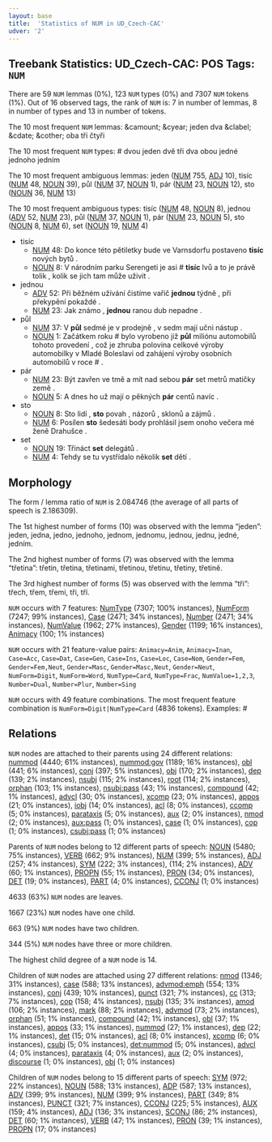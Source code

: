 ```yaml
---
layout: base
title:  'Statistics of NUM in UD_Czech-CAC'
udver: '2'
---
```


## Treebank Statistics: UD_Czech-CAC: POS Tags: `NUM`

There are 59 `NUM` lemmas (0%), 123 `NUM` types (0%) and 7307 `NUM` tokens (1%).
Out of 16 observed tags, the rank of `NUM` is: 7 in number of lemmas, 8 in number of types and 13 in number of tokens.

The 10 most frequent `NUM` lemmas: &camount; &cyear; jeden dva &clabel; &cdate; &cother; oba tři čtyři

The 10 most frequent `NUM` types:  # dvou jeden dvě tři dva obou jedné jednoho jedním

The 10 most frequent ambiguous lemmas: jeden ([NUM]() 755, [ADJ]() 10), tisíc ([NUM]() 48, [NOUN]() 39), půl ([NUM]() 37, [NOUN]() 1), pár ([NUM]() 23, [NOUN]() 12), sto ([NOUN]() 36, [NUM]() 13)

The 10 most frequent ambiguous types:  tisíc ([NUM]() 48, [NOUN]() 8), jednou ([ADV]() 52, [NUM]() 23), půl ([NUM]() 37, [NOUN]() 1), pár ([NUM]() 23, [NOUN]() 5), sto ([NOUN]() 8, [NUM]() 6), set ([NOUN]() 19, [NUM]() 4)


* tisíc
  * [NUM]() 48: Do konce této pětiletky bude ve Varnsdorfu postaveno <b>tisíc</b> nových bytů .
  * [NOUN]() 8: V národním parku Serengeti je asi # <b>tisíc</b> lvů a to je právě tolik , kolik se jich tam může uživit .
* jednou
  * [ADV]() 52: Při běžném užívání čistíme vařič <b>jednou</b> týdně , při překypění pokaždé .
  * [NUM]() 23: Jak známo , <b>jednou</b> ranou dub nepadne .
* půl
  * [NUM]() 37: V <b>půl</b> sedmé je v prodejně , v sedm mají učni nástup .
  * [NOUN]() 1: Začátkem roku # bylo vyrobeno již <b>půl</b> miliónu automobilů tohoto provedení , což je zhruba polovina celkové výroby automobilky v Mladé Boleslavi od zahájení výroby osobních automobilů v roce # .
* pár
  * [NUM]() 23: Být zavřen ve tmě a mít nad sebou <b>pár</b> set metrů matičky země .
  * [NOUN]() 5: A dnes ho už mají o pěkných <b>pár</b> centů navíc .
* sto
  * [NOUN]() 8: Sto lidí , <b>sto</b> povah , názorů , sklonů a zájmů .
  * [NUM]() 6: Posílen <b>sto</b> šedesáti body prohlásil jsem onoho večera mé ženě Drahušce .
* set
  * [NOUN]() 19: Třináct <b>set</b> delegátů .
  * [NUM]() 4: Tehdy se tu vystřídalo několik <b>set</b> dětí .

## Morphology

The form / lemma ratio of `NUM` is 2.084746 (the average of all parts of speech is 2.186309).

The 1st highest number of forms (10) was observed with the lemma “jeden”: jeden, jedna, jedno, jednoho, jednom, jednomu, jednou, jednu, jedné, jedním.

The 2nd highest number of forms (7) was observed with the lemma “třetina”: třetin, třetina, třetinami, třetinou, třetinu, třetiny, třetině.

The 3rd highest number of forms (5) was observed with the lemma “tři”: třech, třem, třemi, tři, tří.

`NUM` occurs with 7 features: [NumType](cs_cac-feat-NumType.html) (7307; 100% instances), [NumForm](cs_cac-feat-NumForm.html) (7247; 99% instances), [Case](cs_cac-feat-Case.html) (2471; 34% instances), [Number](cs_cac-feat-Number.html) (2471; 34% instances), [NumValue](cs_cac-feat-NumValue.html) (1962; 27% instances), [Gender](cs_cac-feat-Gender.html) (1199; 16% instances), [Animacy](cs_cac-feat-Animacy.html) (100; 1% instances)

`NUM` occurs with 21 feature-value pairs: `Animacy=Anim`, `Animacy=Inan`, `Case=Acc`, `Case=Dat`, `Case=Gen`, `Case=Ins`, `Case=Loc`, `Case=Nom`, `Gender=Fem`, `Gender=Fem,Neut`, `Gender=Masc`, `Gender=Masc,Neut`, `Gender=Neut`, `NumForm=Digit`, `NumForm=Word`, `NumType=Card`, `NumType=Frac`, `NumValue=1,2,3`, `Number=Dual`, `Number=Plur`, `Number=Sing`

`NUM` occurs with 49 feature combinations.
The most frequent feature combination is `NumForm=Digit|NumType=Card` (4836 tokens).
Examples: #


## Relations

`NUM` nodes are attached to their parents using 24 different relations: [nummod](cs_cac-dep-nummod.html) (4440; 61% instances), [nummod:gov](cs_cac-dep-nummod:gov.html) (1189; 16% instances), [obl](cs_cac-dep-obl.html) (441; 6% instances), [conj](cs_cac-dep-conj.html) (397; 5% instances), [obj](cs_cac-dep-obj.html) (170; 2% instances), [dep](cs_cac-dep-dep.html) (139; 2% instances), [nsubj](cs_cac-dep-nsubj.html) (115; 2% instances), [root](cs_cac-dep-root.html) (114; 2% instances), [orphan](cs_cac-dep-orphan.html) (103; 1% instances), [nsubj:pass](cs_cac-dep-nsubj:pass.html) (43; 1% instances), [compound](cs_cac-dep-compound.html) (42; 1% instances), [advcl](cs_cac-dep-advcl.html) (30; 0% instances), [xcomp](cs_cac-dep-xcomp.html) (23; 0% instances), [appos](cs_cac-dep-appos.html) (21; 0% instances), [iobj](cs_cac-dep-iobj.html) (14; 0% instances), [acl](cs_cac-dep-acl.html) (8; 0% instances), [ccomp](cs_cac-dep-ccomp.html) (5; 0% instances), [parataxis](cs_cac-dep-parataxis.html) (5; 0% instances), [aux](cs_cac-dep-aux.html) (2; 0% instances), [nmod](cs_cac-dep-nmod.html) (2; 0% instances), [aux:pass](cs_cac-dep-aux:pass.html) (1; 0% instances), [case](cs_cac-dep-case.html) (1; 0% instances), [cop](cs_cac-dep-cop.html) (1; 0% instances), [csubj:pass](cs_cac-dep-csubj:pass.html) (1; 0% instances)

Parents of `NUM` nodes belong to 12 different parts of speech: [NOUN](cs_cac-pos-NOUN.html) (5480; 75% instances), [VERB](cs_cac-pos-VERB.html) (662; 9% instances), [NUM](cs_cac-pos-NUM.html) (399; 5% instances), [ADJ](cs_cac-pos-ADJ.html) (257; 4% instances), [SYM](cs_cac-pos-SYM.html) (222; 3% instances),  (114; 2% instances), [ADV](cs_cac-pos-ADV.html) (60; 1% instances), [PROPN](cs_cac-pos-PROPN.html) (55; 1% instances), [PRON](cs_cac-pos-PRON.html) (34; 0% instances), [DET](cs_cac-pos-DET.html) (19; 0% instances), [PART](cs_cac-pos-PART.html) (4; 0% instances), [CCONJ](cs_cac-pos-CCONJ.html) (1; 0% instances)

4633 (63%) `NUM` nodes are leaves.

1667 (23%) `NUM` nodes have one child.

663 (9%) `NUM` nodes have two children.

344 (5%) `NUM` nodes have three or more children.

The highest child degree of a `NUM` node is 14.

Children of `NUM` nodes are attached using 27 different relations: [nmod](cs_cac-dep-nmod.html) (1346; 31% instances), [case](cs_cac-dep-case.html) (588; 13% instances), [advmod:emph](cs_cac-dep-advmod:emph.html) (554; 13% instances), [conj](cs_cac-dep-conj.html) (439; 10% instances), [punct](cs_cac-dep-punct.html) (321; 7% instances), [cc](cs_cac-dep-cc.html) (313; 7% instances), [cop](cs_cac-dep-cop.html) (158; 4% instances), [nsubj](cs_cac-dep-nsubj.html) (135; 3% instances), [amod](cs_cac-dep-amod.html) (106; 2% instances), [mark](cs_cac-dep-mark.html) (88; 2% instances), [advmod](cs_cac-dep-advmod.html) (73; 2% instances), [orphan](cs_cac-dep-orphan.html) (51; 1% instances), [compound](cs_cac-dep-compound.html) (42; 1% instances), [obl](cs_cac-dep-obl.html) (37; 1% instances), [appos](cs_cac-dep-appos.html) (33; 1% instances), [nummod](cs_cac-dep-nummod.html) (27; 1% instances), [dep](cs_cac-dep-dep.html) (22; 1% instances), [det](cs_cac-dep-det.html) (15; 0% instances), [acl](cs_cac-dep-acl.html) (8; 0% instances), [xcomp](cs_cac-dep-xcomp.html) (6; 0% instances), [csubj](cs_cac-dep-csubj.html) (5; 0% instances), [det:nummod](cs_cac-dep-det:nummod.html) (5; 0% instances), [advcl](cs_cac-dep-advcl.html) (4; 0% instances), [parataxis](cs_cac-dep-parataxis.html) (4; 0% instances), [aux](cs_cac-dep-aux.html) (2; 0% instances), [discourse](cs_cac-dep-discourse.html) (1; 0% instances), [obj](cs_cac-dep-obj.html) (1; 0% instances)

Children of `NUM` nodes belong to 15 different parts of speech: [SYM](cs_cac-pos-SYM.html) (972; 22% instances), [NOUN](cs_cac-pos-NOUN.html) (588; 13% instances), [ADP](cs_cac-pos-ADP.html) (587; 13% instances), [ADV](cs_cac-pos-ADV.html) (399; 9% instances), [NUM](cs_cac-pos-NUM.html) (399; 9% instances), [PART](cs_cac-pos-PART.html) (349; 8% instances), [PUNCT](cs_cac-pos-PUNCT.html) (321; 7% instances), [CCONJ](cs_cac-pos-CCONJ.html) (225; 5% instances), [AUX](cs_cac-pos-AUX.html) (159; 4% instances), [ADJ](cs_cac-pos-ADJ.html) (136; 3% instances), [SCONJ](cs_cac-pos-SCONJ.html) (86; 2% instances), [DET](cs_cac-pos-DET.html) (60; 1% instances), [VERB](cs_cac-pos-VERB.html) (47; 1% instances), [PRON](cs_cac-pos-PRON.html) (39; 1% instances), [PROPN](cs_cac-pos-PROPN.html) (17; 0% instances)

